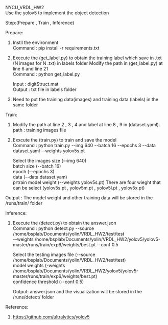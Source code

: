NYCU_VRDL_HW2  
Use the yolov5 to implement the object detection  
  
Step:(Prepare , Train , Inference)  
  
Prepare:  

1. Instll the environment  
   Command : pip install -r requirements.txt  
     
2. Execute the (get_label.py) to obtain the training label which save  in .txt (N images for N .txt)  in labels folder
   Modify the path in (get_label.py) at line 6 and line 21  
   Command : python get_label.py  
   
   Input : digitStruct.mat  
   Output : txt file in labels folder  
    
3. Need to put the training data(images) and training data (labels) in the same folder  
  
Train:  

1. Modify the path  at line 2 , 3 , 4 and label at line 8 , 9 in (dataset.yaml). 
   path : training images file  
   
2. Exxcute the (train.py) to train and save the model  
   Command : python train.py --img 640 --batch 16 --epochs 3 --data dataset.yaml --weights yolov5s.pt  
   
   Select the images size (--img 640)  
              batch size (--batch 16)  
              epoch (--epochs 3)  
              data (--data dataset.yam)  
              prtrain model weight (--weights yolov5s.pt) There are four wieght that can be select (yolov5s.pt , yolov5m.pt , yolov5l.pt , yolov5x.pt)  
  
  Output :  The model weight and other training data will be stored in the /runs/train/ folder
                
Inference:  

 
1. Execute the (detect.py) to obtain the answer.json  
   Command : python detect.py --source /home/bsplab/Documents/yolin/VRDL_HW2/test/test  
   --weights /home/bsplab/Documents/yolin/VRDL_HW2/yolov5/yolov5-master/runs/train/exp6/weights/best.pt --conf 0.5  
   
   Select the testing images file (--source /home/bsplab/Documents/yolin/VRDL_HW2/test/test)  
              model weights (-weights /home/bsplab/Documents/yolin/VRDL_HW2/yolov5/yolov5-master/runs/train/exp6/weights/best.pt)  
              confidence threshold (--conf 0.5)  

   Output: answer.json and the visualization will be stored in the /runs/detect/ folder   
    
Reference:  
1. https://github.com/ultralytics/yolov5  
